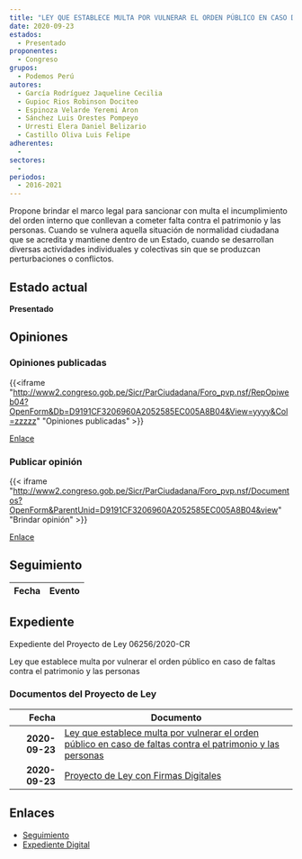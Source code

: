 ```yaml
---
title: "LEY QUE ESTABLECE MULTA POR VULNERAR EL ORDEN PÚBLICO EN CASO DE FALTAS CONTRA EL PATRIMONIO Y LAS PERSONAS"
date: 2020-09-23
estados: 
  - Presentado
proponentes: 
  - Congreso
grupos: 
  - Podemos Perú
autores: 
  - García Rodríguez Jaqueline Cecilia
  - Gupioc Rios Robinson Dociteo
  - Espinoza Velarde Yeremi Aron
  - Sánchez Luis Orestes Pompeyo
  - Urresti Elera Daniel Belizario
  - Castillo Oliva Luis Felipe
adherentes: 
  - 
sectores: 
  - 
periodos: 
  - 2016-2021
---
```


Propone brindar el marco legal para sancionar con multa el incumplimiento del orden interno que conllevan a cometer falta contra el patrimonio y las personas. Cuando se vulnera aquella situación de normalidad ciudadana que se acredita y mantiene dentro de un Estado, cuando se desarrollan diversas actividades individuales y colectivas sin que se produzcan perturbaciones o conflictos.


## Estado actual

**Presentado**

## Opiniones

### Opiniones publicadas

{{<iframe "http://www2.congreso.gob.pe/Sicr/ParCiudadana/Foro_pvp.nsf/RepOpiweb04?OpenForm&Db=D9191CF3206960A2052585EC005A8B04&View=yyyy&Col=zzzzz" "Opiniones publicadas" >}}

[Enlace](http://www2.congreso.gob.pe/Sicr/ParCiudadana/Foro_pvp.nsf/RepOpiweb04?OpenForm&Db=D9191CF3206960A2052585EC005A8B04&View=yyyy&Col=zzzzz)
### Publicar opinión

{{< iframe "http://www2.congreso.gob.pe/Sicr/ParCiudadana/Foro_pvp.nsf/Documentos?OpenForm&ParentUnid=D9191CF3206960A2052585EC005A8B04&view" "Brindar opinión" >}}

[Enlace](http://www2.congreso.gob.pe/Sicr/ParCiudadana/Foro_pvp.nsf/Documentos?OpenForm&ParentUnid=D9191CF3206960A2052585EC005A8B04&view)

## Seguimiento

| Fecha | Evento |
|------:|--------|


## Expediente

Expediente del Proyecto de Ley 06256/2020-CR

Ley que establece multa por vulnerar el orden público en caso de faltas contra el patrimonio y las personas


### Documentos del Proyecto de Ley

| Fecha | Documento |
|------:|--------|
| **2020-09-23** | [Ley que establece multa por vulnerar el orden público en caso de faltas contra el patrimonio y las personas](http://www.leyes.congreso.gob.pe/Documentos/2016_2021/Proyectos_de_Ley_y_de_Resoluciones_Legislativas/PL06256-20200923.pdf) |
| **2020-09-23** | [Proyecto de Ley con Firmas Digitales](http://www.leyes.congreso.gob.pe/Documentos/2016_2021/Proyectos_de_Ley_y_de_Resoluciones_Legislativas/Proyectos_Firmas_digitales/PL06256.pdf) |

## Enlaces 

- [Seguimiento](http://www2.congreso.gob.pe/Sicr/TraDocEstProc/CLProLey2016.nsf/f7fff46988ca05b1052578e100829cc7/144230ca7add1c29052585ec0063ae11?OpenDocument)
- [Expediente Digital](http://www2.congreso.gob.pe/Sicr/TraDocEstProc/CLProLey2016.nsf/f7fff46988ca05b1052578e100829cc7/144230ca7add1c29052585ec0063ae11?OpenDocument&Click=05257FB7005EB655.eb71d0cf91d8294e05256cdf006b5706/$Body/0.1C6C)
